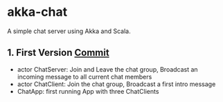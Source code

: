 # akka-chat
A simple chat server using Akka and Scala.

## 1. First Version [Commit](commit/082ba8b351403314ccc229882af45a708c06833e)
* actor ChatServer: Join and Leave the chat group, Broadcast an incoming message to all current chat members
* actor ChatClient: Join the chat group, Broadcast a first intro message
* ChatApp: first running App with three ChatClients

